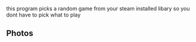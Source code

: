 this program picks a random game from your steam installed libary so you dont have to pick what to play 
## Photos
